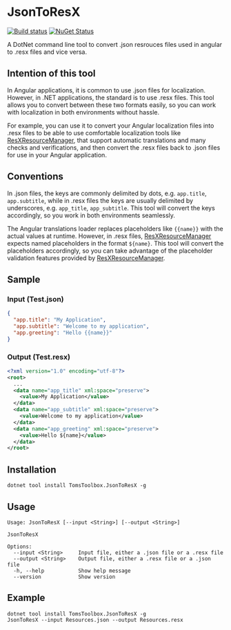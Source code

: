 
# JsonToResX
[![Build status](https://ci.appveyor.com/api/projects/status/bd2vy188trmegnar/branch/main?svg=true)](https://ci.appveyor.com/project/tom-englert/jsontoresx/branch/main)
[![NuGet Status](https://img.shields.io/nuget/v/TomsToolbox.JsonToResX.svg)](https://www.nuget.org/packages/TomsToolbox.JsonToResX/)

A DotNet command line tool to convert .json resrouces files used in angular to .resx files and vice versa.

## Intention of this tool
In Angular applications, it is common to use .json files for localization. However, in .NET applications, the standard is to use .resx files.
This tool allows you to convert between these two formats easily, so you can work with localization in both environments without hassle.

For example, you can use it to convert your Angular localization files into .resx files to be able to use comfortable localization tools 
like [ResXResourceManager](https://github.com/dotnet/ResXResourceManager), that support automatic translations and many checks and verifications, and then convert the .resx files back to .json files for use in your Angular application.

## Conventions
In .json files, the keys are commonly delimited by dots, e.g. `app.title`, `app.subtitle`, while in .resx files the keys are usually delimited by underscores, e.g. `app_title`, `app_subtitle`.
This tool will convert the keys accordingly, so you work in both environments seamlessly.

The Angular translations loader replaces placeholders like `{{name}}` with the actual values at runtime. 
However, in .resx files, [ResXResourceManager](https://github.com/dotnet/ResXResourceManager) expects named placeholders in the format `${name}`.
This tool will convert the placeholders accordingly, so you can take advantage of the placeholder validation features provided by [ResXResourceManager](https://github.com/dotnet/ResXResourceManager).

## Sample
### Input (Test.json)
```json
{
  "app.title": "My Application",
  "app.subtitle": "Welcome to my application",
  "app.greeting": "Hello {{name}}"
}
```
### Output (Test.resx)
```xml
<?xml version="1.0" encoding="utf-8"?>
<root>
  ...
  <data name="app_title" xml:space="preserve">
    <value>My Application</value>
  </data>
  <data name="app_subtitle" xml:space="preserve">
    <value>Welcome to my application</value>
  </data>
  <data name="app_greeting" xml:space="preserve">
    <value>Hello ${name}</value>
  </data>
</root>
```

## Installation
`dotnet tool install TomsToolbox.JsonToResX -g`

## Usage
```
Usage: JsonToResX [--input <String>] [--output <String>]

JsonToResX

Options:
  --input <String>     Input file, either a .json file or a .resx file
  --output <String>    Output file, either a .resx file or a .json file
  -h, --help           Show help message
  --version            Show version
```
## Example

```
dotnet tool install TomsToolbox.JsonToResX -g
JsonToResX --input Resources.json --output Resources.resx
```